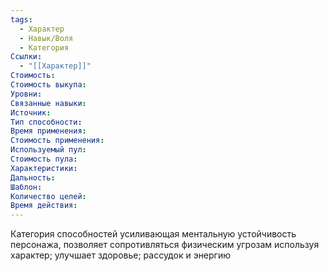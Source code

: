 ```yaml
---
tags:
  - Характер
  - Навык/Воля
  - Категория
Ссылки:
  - "[[Характер]]"
Стоимость:
Стоимость выкупа:
Уровни:
Связанные навыки:
Источник:
Тип способности:
Время применения:
Стоимость применения:
Используемый пул:
Стоимость пула:
Характеристики:
Дальность:
Шаблон:
Количество целей:
Время действия:
---
```

Категория способностей усиливающая ментальную устойчивость персонажа, позволяет сопротивляться физическим угрозам используя характер; улучшает здоровье; рассудок и энергию